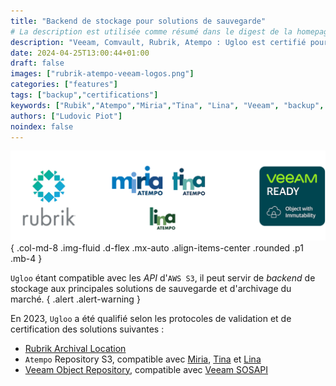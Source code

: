 ```yaml
---
title: "Backend de stockage pour solutions de sauvegarde"
# La description est utilisée comme résumé dans le digest de la homepage
description: "Veeam, Comvault, Rubrik, Atempo : Ugloo est certifié pour servir de backend de stockage aux principales solutions de sauvegarde et d'archivage du marché."
date: 2024-04-25T13:00:44+01:00
draft: false
images: ["rubrik-atempo-veeam-logos.png"]
categories: ["features"]
tags: ["backup","certifications"]
keywords: ["Rubik","Atempo","Miria","Tina", "Lina", "Veeam", "backup", "archivage", "certification", "validation"]
authors: ["Ludovic Piot"]
noindex: false
---
```


![Logos de solutions de sauvegarde compatibles Veeam / Rubrik / Atempo / ComVault](rubrik-atempo-veeam-logos.png "Logos Veeam / Rubrik / Atempo / ComVault")
{ .col-md-8 .img-fluid .d-flex .mx-auto .align-items-center .rounded .p1 .mb-4 }


`Ugloo` étant compatible avec les _API_ d'`AWS S3`, il peut servir de _backend_ de stockage aux principales solutions de sauvegarde et d'archivage du marché.
{ .alert .alert-warning }

En 2023, `Ugloo` a été qualifié selon les protocoles de validation et de certification des solutions suivantes :
* [Rubrik Archival Location](https://docs.rubrik.com/en-us/saas/saas/arch_dc_archival_location_details.html)
* `Atempo` Repository S3, compatible avec [Miria](https://www.atempo.com/fr/produits/miria-sauvegarde-et-migration-de-stockages-de-fichiers-de-grands-volumes/), [Tina](https://www.atempo.com/fr/produits/tina-atempo-time-navigator-sauvegarde-d-entreprise-complete/) et [Lina](https://www.atempo.com/fr/produits/lina-sauvegarde-des-postes-fixes-et-portables-2/)
* [Veeam Object Repository](https://helpcenter.veeam.com/docs/backup/vsphere/object_storage_repository.html?ver=120), compatible avec [Veeam SOSAPI](https://helpcenter.veeam.com/docs/backup/vsphere/sosapi.html?ver=120)